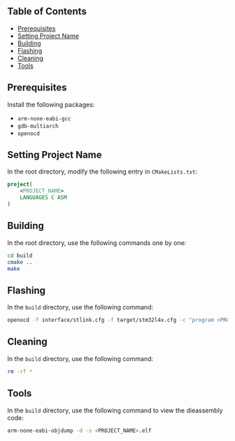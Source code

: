 ## Table of Contents
- [Prerequisites](#prerequisites)
- [Setting Project Name](#setting-project-name)
- [Building](#building)
- [Flashing](#flashing)
- [Cleaning](#cleaning)
- [Tools](#tools)

## Prerequisites
Install the following packages:
- `arm-none-eabi-gcc`
- `gdb-multiarch`
- `openocd`

## Setting Project Name
In the root directory, modify the following entry in `CMakeLists.txt`:
```cmake
project(
    <PROJECT_NAME>
    LANGUAGES C ASM
)
```

## Building
In the root directory, use the following commands one by one:
```bash
cd build
cmake ..
make
```

## Flashing
In the `build` directory, use the following command:
```bash
openocd -f interface/stlink.cfg -f target/stm32l4x.cfg -c "program <PROJECT_NAME>.elf verify reset exit"
```

## Cleaning
In the `build` directory, use the following command:
```bash
rm -rf *
```

## Tools
In the `build` directory, use the following command to view the dieassembly code:
```bash
arm-none-eabi-objdump -d -s <PROJECT_NAME>.elf
```